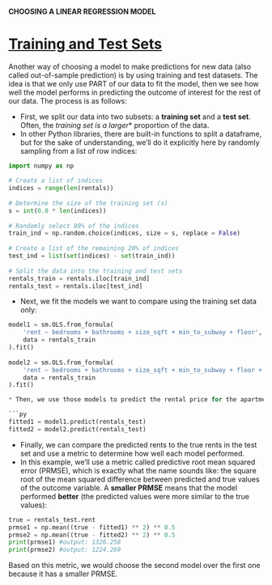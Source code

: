 #### CHOOSING A LINEAR REGRESSION MODEL
# [Training and Test Sets](https://www.codecademy.com/courses/linear-regression-mssp/lessons/choosing-a-linear-regression-model/exercises/training-and-test-sets)

Another way of choosing a model to make predictions for new data (also called out-of-sample prediction) is by using training and test datasets. 
The idea is that we only use PART of our data to fit the model, then we see how well the model performs in predicting the outcome of interest for the rest of our data. 
The process is as follows:
* First, we split our data into two subsets: a **training set** and a **test set**. Often, the *training set is a larger** proportion of the data.
* In other Python libraries, there are built-in functions to split a dataframe, 
but for the sake of understanding, we’ll do it explicitly here by randomly sampling from a list of row indices:

```py
import numpy as np
 
# Create a list of indices
indices = range(len(rentals))
 
# Determine the size of the training set (s)
s = int(0.8 * len(indices))
 
# Randomly select 80% of the indices
train_ind = np.random.choice(indices, size = s, replace = False)
 
# Create a list of the remaining 20% of indices
test_ind = list(set(indices) - set(train_ind))
 
# Split the data into the training and test sets
rentals_train = rentals.iloc[train_ind]
rentals_test = rentals.iloc[test_ind]
```

* Next, we fit the models we want to compare using the training set data only:

```py
model1 = sm.OLS.from_formula(
    'rent ~ bedrooms + bathrooms + size_sqft + min_to_subway + floor', 
    data = rentals_train
).fit()
 
model2 = sm.OLS.from_formula(
    'rent ~ bedrooms + bathrooms + size_sqft + min_to_subway + floor + borough', 
    data = rentals_train
).fit()

* Then, we use those models to predict the rental price for the apartments in the test set:

```py
fitted1 = model1.predict(rentals_test)
fitted2 = model2.predict(rentals_test)
```

* Finally, we can compare the predicted rents to the true rents in the test set and use a metric to determine how well each model performed.
* In this example, we’ll use a metric called predictive root mean squared error (PRMSE), which is exactly what the name sounds like: 
the square root of the mean squared difference between predicted and true values of the outcome variable. 
A **smaller PRMSE** means that the model performed **better** (the predicted values were more similar to the true values):

```py
true = rentals_test.rent
prmse1 = np.mean((true - fitted1) ** 2) ** 0.5
prmse2 = np.mean((true - fitted2) ** 2) ** 0.5
print(prmse1) #output: 1326.258
print(prmse2) #output: 1224.269
```
Based on this metric, we would choose the second model over the first one because it has a smaller PRMSE.
